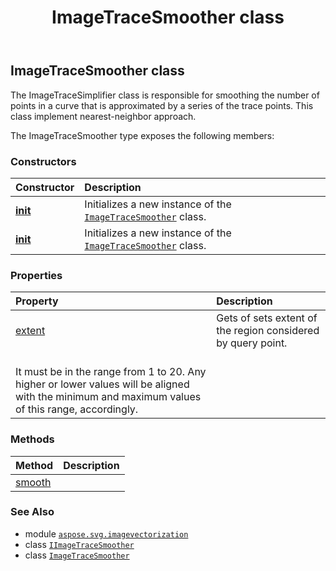 ﻿---
title: ImageTraceSmoother class
second_title: Aspose.SVG for Python via .NET API References
description: 
type: docs
weight: 60
url: /python-net/aspose.svg.imagevectorization/imagetracesmoother/
is_root: false
---

## ImageTraceSmoother class

The ImageTraceSimplifier class is responsible for smoothing the number of points in a curve that is approximated by a series of the trace points.
This class implement nearest-neighbor approach.



The ImageTraceSmoother type exposes the following members:

### Constructors
| Constructor | Description |
| :- | :- |
| [__init__](/svg/python-net/aspose.svg.imagevectorization/imagetracesmoother/__init__/#) | Initializes a new instance of the [`ImageTraceSmoother`](/svg/python-net/aspose.svg.imagevectorization/imagetracesmoother) class. |
| [__init__](/svg/python-net/aspose.svg.imagevectorization/imagetracesmoother/__init__/#int) | Initializes a new instance of the [`ImageTraceSmoother`](/svg/python-net/aspose.svg.imagevectorization/imagetracesmoother) class. |


### Properties
| Property | Description |
| :- | :- |
| [extent](/svg/python-net/aspose.svg.imagevectorization/imagetracesmoother/extent) | Gets of sets extent of the region considered by query point.<br/>It must be in the range from 1 to 20. Any higher or lower values will be aligned with the minimum and maximum values of this range, accordingly. |


### Methods
| Method | Description |
| :- | :- |
| [smooth](/svg/python-net/aspose.svg.imagevectorization/imagetracesmoother/smooth/#list) |  |



### See Also
* module [`aspose.svg.imagevectorization`](..)
* class [`IImageTraceSmoother`](/svg/python-net/aspose.svg.imagevectorization/iimagetracesmoother)
* class [`ImageTraceSmoother`](/svg/python-net/aspose.svg.imagevectorization/imagetracesmoother)
